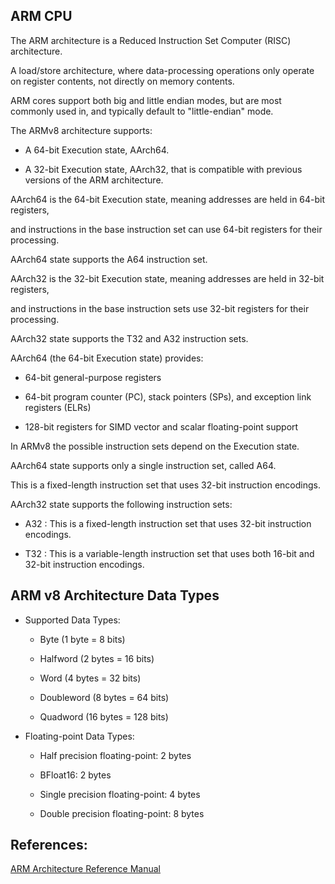 ## ARM CPU

The ARM architecture is a Reduced Instruction Set Computer (RISC) architecture.

A load/store architecture, where data-processing operations only operate on register contents, not directly on memory contents.

ARM cores support both big and little endian modes, but are most commonly used in, and typically default to "little-endian" mode.

The ARMv8 architecture supports: 

+ A 64-bit Execution state, AArch64.

+ A 32-bit Execution state, AArch32, that is compatible with previous versions of the ARM architecture.

AArch64 is the 64-bit Execution state, meaning addresses are held in 64-bit registers, 

and instructions in the base instruction set can use 64-bit registers for their processing. 

AArch64 state supports the A64 instruction set.

AArch32 is the 32-bit Execution state, meaning addresses are held in 32-bit registers, 

and instructions in the base instruction sets use 32-bit registers for their processing.

AArch32 state supports the T32 and A32 instruction sets.

AArch64 (the 64-bit Execution state) provides: 

+ 64-bit general-purpose registers

+ 64-bit program counter (PC), stack pointers (SPs), and exception link registers (ELRs)

+ 128-bit registers for SIMD vector and scalar floating-point support

In ARMv8 the possible instruction sets depend on the Execution state. 

AArch64 state supports only a single instruction set, called A64. 

This is a fixed-length instruction set that uses 32-bit instruction encodings.

AArch32 state supports the following instruction sets: 

+ A32 : This is a fixed-length instruction set that uses 32-bit instruction encodings.

+ T32 : This is a variable-length instruction set that uses both 16-bit and 32-bit instruction encodings.


## ARM v8 Architecture Data Types

* Supported Data Types:

   + Byte (1 byte =  8 bits)

   + Halfword (2 bytes = 16 bits)

   + Word (4 bytes = 32 bits)

   + Doubleword (8 bytes = 64 bits)

   + Quadword (16 bytes = 128 bits)

* Floating-point Data Types:

   + Half precision floating-point: 2 bytes

   + BFloat16: 2 bytes

   + Single precision floating-point: 4 bytes

   + Double precision floating-point: 8 bytes


## References:

[ARM Architecture Reference Manual](https://developer.arm.com/documentation/)
